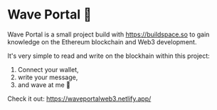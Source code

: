 # Wave Portal 👋 

Wave Portal is a small project build with https://buildspace.so to gain knowledge on the Ethereum blockchain and Web3 development.

It's very simple to read and write on the blockhain within this project:
  1) Connect your wallet, 
  2) write your message, 
  3) and wave at me 🚀

Check it out: https://waveportalweb3.netlify.app/

